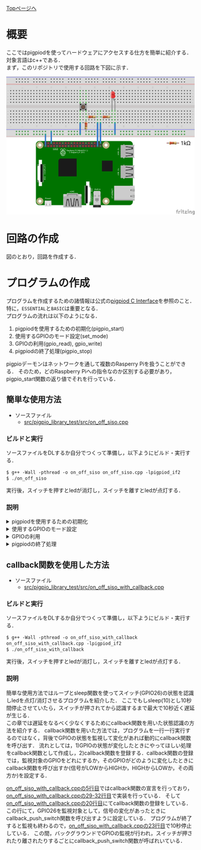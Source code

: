 [Topページへ](README_JP.md)

# 概要
ここではpigpiodを使ってハードウェアにアクセスする仕方を簡単に紹介する．
対象言語はc++である．<br>
まず，このリポジトリで使用する回路を下図に示す．

![target circuit](figs/led_switch.png)

# 回路の作成
図のとおり，回路を作成する．

# プログラムの作成
プログラムを作成するための諸情報は公式の[pigpiod C Interface](http://abyz.me.uk/rpi/pigpio/pdif2.html)を参照のこと．
特に，`ESSENTIAL`と`BASIC`は重要となる．<br>
プログラムの流れは以下のようになる．

1. pigpiodを使用するための初期化(pigpio_start)
1. 使用するGPIOのモード設定(set_mode)
1. GPIOの利用(gpio_read), gpio_write)
1. pigpiodの終了処理(pigpio_stop)

pigpioデーモンはネットワークを通して複数のRasperry Piを扱うことができる．
そのため，どのRaspberry Piへの指令なのか区別する必要があり，pigpio_start関数の返り値でそれを行っている．

## 簡単な使用方法

* ソースファイル
  * [src/pigpio_library_test/src/on_off_siso.cpp](../src/pigpio_library_test/src/on_off_siso.cpp)

### ビルドと実行
ソースファイルをDLするか自分でつくって準備し，以下ようにビルド・実行する．

```shell
$ g++ -Wall -pthread -o on_off_siso on_off_siso.cpp -lpigpiod_if2
$ ./on_off_siso
```

実行後，スイッチを押すとledが消灯し，スイッチを離すとledが点灯する．

### 説明

<details><summary>pigpiodを使用するための初期化</summary><div>

[on_off_siso.cppの7行目から11行目](../src/pigpio_library_test/src/on_off_siso.cpp#L7-L10)で初期化を行っており，引数で使用するRasperry Piを指定している．
一つ目の引数が`NULL`の場合は接続先がlocalhostとなり，二つ目の引数が`NULL`の場合接続ポートが8888となる．
プログラムを実行しているRaspberry Piを使用する(ネット経由で他のRaspberry Piを使用しない)のであれば，`NULL`でよい．
</div></details>
<details><summary>使用するGPIOのモード設定</summary><div>

[on_off_siso.cppの13行目から16行目](../src/pigpio_library_test/src/on_off_siso.cpp#L13-L16)でGPIOの使用モードを指定している．<br>
GPIO21にはledがつながっており，`出力`として使用する．
そこで[on_off_siso.cppの14行目](../src/pigpio_library_test/src/on_off_siso.cpp#L14)にてGPIO21を出力(OUTPUT)として設定している．<br>
またGPIO26にはスイッチがつながっており，`入力`として使用する．
同じように[on_off_siso.cppの16行目](../src/pigpio_library_test/src/on_off_siso.cpp#L16)にてGPIO26を入力(INPUT)として設定している．
</div></details>
<details><summary>GPIOの利用</summary><div>

[on_off_siso.cppの18行目から22行目](../src/pigpio_library_test/src/on_off_siso.cpp#L18-L22)でスイッチの状態によってledの点灯/消灯を制御している．<br>
[on_off_siso.cppの19行目](../src/pigpio_library_test/src/on_off_siso.cpp#L19)ではGPIO26の状態を読んで，変数`input`に保存している．
ここでGPIO26のプルダウン抵抗によって，スイッチが押されるとGPIO26はHIGHになり`input`に`1`が保存される．
またスイッチが離されるとGPIO26はLOWになり，`input`には`0`が保存される．<br>
[on_off_siso.cppの20行目](../src/pigpio_library_test/src/on_off_siso.cpp#L20)では`input`の値がGPIO21に出力される．
ここでGPIO21が`0`の時ledが点灯し`1`の時ledは消灯する回路となっている(シンクロジック)．
そのため，スイッチを押すと`input`が`1`になりGPIO21が`1`を出力し，ledが消灯する．<br>
また[on_off_siso.cppの21行目](../src/pigpio_library_test/src/on_off_siso.cpp#L21)にて1秒間スリープし，ledの状態を保っている．
</div></details>
<details><summary>pigpiodの終了処理</summary><div>

[on_off_siso.cppの24行目](../src/pigpio_library_test/src/on_off_siso.cpp#L24)にてpigpiodの終了処理をしている．
</div></details>

## callback関数を使用した方法

* ソースファイル
  * [src/pigpio_library_test/src/on_off_siso_with_callback.cpp](../src/pigpio_library_test/src/on_off_siso_with_callback.cpp)

### ビルドと実行
ソースファイルをDLするか自分でつくって準備し，以下ようにビルド・実行する．

```shell
$ g++ -Wall -pthread -o on_off_siso_with_callback on_off_siso_with_callback.cpp -lpigpiod_if2
$ ./on_off_siso_with_callback
```

実行後，スイッチを押すとledが消灯し，スイッチを離すとledが点灯する．

### 説明
簡単な使用方法ではループとsleep関数を使ってスイッチ(GPIO26)の状態を認識しledを点灯/消灯させるプログラムを紹介した．
ここでもしsleep(10)とし10秒間停止させていたら，スイッチが押されてから認識するまで最大で10秒近く遅延が生じる．<br>
この章では遅延をなるべく少なくするためにcallback関数を用いた状態認識の方法を紹介する．
callback関数を用いた方法では，プログラムを一行一行実行するのではなく，背後でGPIOの状態を監視して変化があれば動的にcallback関数を呼び出す．
流れとしては，1)GPIOの状態が変化したときにやってほしい処理をcallback関数として作成し，2)callback関数を登録する．callback関数の登録では，監視対象のGPIOをどれにするか，そのGPIOがどのように変化したときにcallback関数を呼び出すか(信号がLOWからHIGHか，HIGHからLOWか，その両方か)を設定する．<br>


[on_off_siso_with_callback.cppの5行目](../src/pigpio_library_test/src/on_off_siso_with_callback.cpp#L5)ではcallback関数の宣言を行っており，[on_off_siso_with_callback.cppの29-32行目](../src/pigpio_library_test/src/on_off_siso_with_callback.cpp#L29-L32)で実装を行っている．
そして[on_off_siso_with_callback.cppの20行目](../src/pigpio_library_test/src/on_off_siso_with_callback.cpp#L20)にてcallback関数の登録をしている．
この行にて，GPIO26を監視対象として，信号の変化があったときにcallback_push_switch関数を呼び出すように設定している．
プログラムが終了すると監視も終わるので，[on_off_siso_with_callback.cppの23行目](../src/pigpio_library_test/src/on_off_siso_with_callback.cpp#L20)で10秒停止している．
この間，バックグラウンドでGPIOの監視が行われ，スイッチが押されたり離されたりするごとにcallback_push_switch関数が呼ばれいている．
